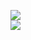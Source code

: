 [![](https://img.shields.io/badge/Made%20With-Github%20Spray-lightgrey.svg?style=for-the-badge&logo=github)](https://github.com/Annihil/github-spray#14366)  
[![](https://i.imgur.com/2DrTn0Z.gif)](https://github.com/Annihil/github-spray)